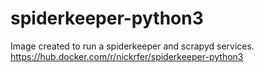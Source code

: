 # spiderkeeper-python3

Image created to run a spiderkeeper and scrapyd services.
https://hub.docker.com/r/nickrfer/spiderkeeper-python3
